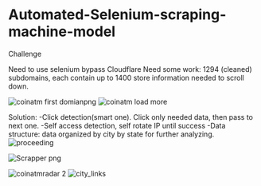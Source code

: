 # Automated-Selenium-scraping-machine-model

Challenge

Need to use selenium bypass Cloudflare
Need some work:
1294 (cleaned) subdomains, each contain up to 1400 store information needed to scroll down.

![coinatm first domianpng](https://user-images.githubusercontent.com/117721475/205470244-a307b233-4244-46f9-8af7-87a25a1d2647.png)
![coinatm load more](https://user-images.githubusercontent.com/117721475/205470247-82ad569b-410a-431c-866c-f28c9159faca.png)

Solution:
-Click detection(smart one). Click only needed data, then pass to next one.
-Self access detection, self rotate IP until success
-Data structure: data organized by city by state for further analyzing.
![proceeding ](https://user-images.githubusercontent.com/117721475/205470322-b0a87093-cc39-4db7-95df-57460c3e9738.png)


![Scrapper png](https://user-images.githubusercontent.com/117721475/205470342-322f0129-ccf9-443d-895e-360e00277aed.png)

![coinatmradar 2 ](https://user-images.githubusercontent.com/117721475/205470367-00acd625-b19d-42e2-9aff-b7d2446501de.png)
![city_links](https://user-images.githubusercontent.com/117721475/205470378-85de85cc-a078-4b1d-826d-a3bbde7f1f5a.png)
